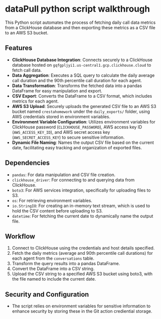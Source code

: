 # dataPull python script walkthrough

This Python script automates the process of fetching daily call data metrics from a ClickHouse database and then exporting these metrics as a CSV file to an AWS S3 bucket. 

## Features

- **ClickHouse Database Integration**: Connects securely to a ClickHouse database hosted on `gqfgpljyi1.us-central1.gcp.clickhouse.cloud` to fetch call data.
- **Data Aggregation**: Executes a SQL query to calculate the daily average call duration and the 90th percentile call duration for each agent.
- **Data Transformation**: Transforms the fetched data into a pandas DataFrame for easy manipulation and export.
- **CSV Export**: Converts the DataFrame to a CSV format, which includes metrics for each agent.
- **AWS S3 Upload**: Securely uploads the generated CSV file to an AWS S3 bucket named `crestahomework` under the `daily_exports/` folder, using AWS credentials stored in environment variables.
- **Environment Variable Configuration**: Utilizes environment variables for ClickHouse password (`CLICKHOUSE_PASSWORD`), AWS access key ID (`AWS_ACCESS_KEY_ID`), and AWS secret access key (`AWS_SECRET_ACCESS_KEY`) to secure sensitive information.
- **Dynamic File Naming**: Names the output CSV file based on the current date, facilitating easy tracking and organization of exported files.

## Dependencies

- `pandas`: For data manipulation and CSV file creation.
- `clickhouse_driver`: For connecting to and querying data from ClickHouse.
- `boto3`: For AWS services integration, specifically for uploading files to S3.
- `os`: For retrieving environment variables.
- `io.StringIO`: For creating an in-memory text stream, which is used to hold the CSV content before uploading to S3.
- `datetime`: For fetching the current date to dynamically name the output file.

## Workflow

1. Connect to ClickHouse using the credentials and host details specified.
2. Fetch the daily metrics (average and 90th percentile call durations) for each agent from the `conversations` table.
3. Transform the query results into a pandas DataFrame.
4. Convert the DataFrame into a CSV string.
5. Upload the CSV string to a specified AWS S3 bucket using boto3, with the file named to include the current date.

## Security and Configuration

- The script relies on environment variables for sensitive information to enhance security by storing these in the Git action crediential storage.


